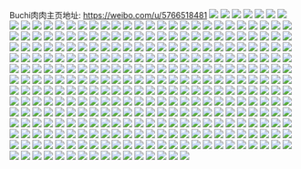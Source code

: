 Buchi肉肉主页地址: https://weibo.com/u/5766518481 
![](https://wx4.sinaimg.cn/mw2000/006ifISBly1h8wun2t9kzj327w2ykkjn.jpg) 
![](https://wx4.sinaimg.cn/mw2000/006ifISBly1h8wun5uy1lj328s2yokjn.jpg) 
![](https://wx4.sinaimg.cn/mw2000/006ifISBly1h8wun7c8mzj32802ykqv5.jpg) 
![](https://wx4.sinaimg.cn/mw2000/006ifISBly1h8wuncykhkj32802yohdv.jpg) 
![](https://wx4.sinaimg.cn/mw2000/006ifISBly1h8wun0kz3qj32802yk4qr.jpg) 
![](https://wx4.sinaimg.cn/mw2000/006ifISBly1h8wunadr21j32802yo4qr.jpg) 
![](https://wx4.sinaimg.cn/mw2000/006ifISBly1h8vcxlcfapj32c0340npd.jpg) 
![](https://wx4.sinaimg.cn/mw2000/006ifISBly1h8vcxmhqfnj322m2rinpd.jpg) 
![](https://wx4.sinaimg.cn/mw2000/006ifISBly1h8vcxo0x7hj321b2prhdt.jpg) 
![](https://wx4.sinaimg.cn/mw2000/006ifISBly1h8vcxoolkjj326r2x1e81.jpg) 
![](https://wx4.sinaimg.cn/mw2000/006ifISBly1h8vcxpqc58j328e2z7qv5.jpg) 
![](https://wx4.sinaimg.cn/mw2000/006ifISBly1h8vcxqswloj32c0340npd.jpg) 
![](https://wx4.sinaimg.cn/mw2000/006ifISBgy1h7ffoindiwj32c0342u0y.jpg) 
![](https://wx4.sinaimg.cn/mw2000/006ifISBgy1h7ffoefgowj32ab31tqv7.jpg) 
![](https://wx4.sinaimg.cn/mw2000/006ifISBgy1h7ffog8wpaj32632w6b2a.jpg) 
![](https://wx4.sinaimg.cn/mw2000/006ifISBgy1h7ffov7z3ij31wh2jf1ky.jpg) 
![](https://wx4.sinaimg.cn/mw2000/006ifISBly1h748ahg4apj32642w6b2c.jpg) 
![](https://wx4.sinaimg.cn/mw2000/006ifISBly1h748ajxxcoj32c0340kjo.jpg) 
![](https://wx4.sinaimg.cn/mw2000/006ifISBly1h748aoj8egj32dc35sare.jpg) 
![](https://wx4.sinaimg.cn/mw2000/006ifISBly1h748amalkcj32dc35se82.jpg) 
![](https://wx4.sinaimg.cn/mw2000/006ifISBly1h748av38pxj30n20utgv0.jpg) 
![](https://wx4.sinaimg.cn/mw2000/006ifISBly1h748aet58cj32c0340x6q.jpg) 
![](https://wx4.sinaimg.cn/mw2000/006ifISBly1h748apw14rj32c0340kjm.jpg) 
![](https://wx4.sinaimg.cn/mw2000/006ifISBly1h748ates8mj32dc35sx6q.jpg) 
![](https://wx4.sinaimg.cn/mw2000/006ifISBly1h748aqziw7j32c0340x6p.jpg) 
![](https://wx4.sinaimg.cn/mw2000/006ifISBly1h748au4aszj31hs1zqnnq.jpg) 
![](https://wx4.sinaimg.cn/mw2000/006ifISBly1h55cjz14thj316q1kyb29.jpg) 
![](https://wx4.sinaimg.cn/mw2000/006ifISBly1h55ck7fexkj325j2vde83.jpg) 
![](https://wx4.sinaimg.cn/mw2000/006ifISBly1h55cy7u4koj32c0340hdw.jpg) 
![](https://wx4.sinaimg.cn/mw2000/006ifISBly1h55ck3jwqvj32102pce83.jpg) 
![](https://wx4.sinaimg.cn/mw2000/006ifISBly1h55ck1p1qdj32682wbb2c.jpg) 
![](https://wx4.sinaimg.cn/mw2000/006ifISBly1h55ck50rwkj31iv2174qp.jpg) 
![](https://wx4.sinaimg.cn/mw2000/006ifISBly1h55cjzrxmoj31og28le81.jpg) 
![](https://wx4.sinaimg.cn/mw2000/006ifISBly1h55ck8h44sj31gk1y34qp.jpg) 
![](https://wx4.sinaimg.cn/mw2000/006ifISBly1h55ck4bx49j31ca1sdtz5.jpg) 
![](https://wx4.sinaimg.cn/mw2000/006ifISBly1h2kevzt4flj323i2snx6p.jpg) 
![](https://wx4.sinaimg.cn/mw2000/006ifISBly1h2kew11yhoj32c0340qv6.jpg) 
![](https://wx4.sinaimg.cn/mw2000/006ifISBly1h2kevfd5aoj324y2ul7wi.jpg) 
![](https://wx4.sinaimg.cn/mw2000/006ifISBly1h2kevz376oj31ui2gokjl.jpg) 
![](https://wx4.sinaimg.cn/mw2000/006ifISBly1h23p4cw7jyj31o027zqv5.jpg) 
![](https://wx4.sinaimg.cn/mw2000/006ifISBly1h23p4azj6kj31o02804qq.jpg) 
![](https://wx4.sinaimg.cn/mw2000/006ifISBly1h0z3opzs5xj32302s0npf.jpg) 
![](https://wx4.sinaimg.cn/mw2000/006ifISBly1h0z3npsc6qj31l4245u09.jpg) 
![](https://wx4.sinaimg.cn/mw2000/006ifISBly1h0z3nljcl4j32c0340kjm.jpg) 
![](https://wx4.sinaimg.cn/mw2000/006ifISBly1h0z3naqegtj32282qykjo.jpg) 
![](https://wx4.sinaimg.cn/mw2000/006ifISBly1h0z3o05p0yj322f2r8kjm.jpg) 
![](https://wx4.sinaimg.cn/mw2000/006ifISBly1h0z3oza7f5j31f81wbe81.jpg) 
![](https://wx4.sinaimg.cn/mw2000/006ifISBly1h0y0c9agrkj32c03407wi.jpg) 
![](https://wx4.sinaimg.cn/mw2000/006ifISBly1h0y0c9xr21j31xg2kmnpd.jpg) 
![](https://wx4.sinaimg.cn/mw2000/006ifISBly1h0y0cc2q3cj31z72mx7wi.jpg) 
![](https://wx4.sinaimg.cn/mw2000/006ifISBly1h0y0c8gwm3j31mg25yb29.jpg) 
![](https://wx4.sinaimg.cn/mw2000/006ifISBly1h0pvqonuloj30mz0uoq6m.jpg) 
![](https://wx4.sinaimg.cn/mw2000/006ifISBly1h0m5nft4hqj31oi28nb29.jpg) 
![](https://wx4.sinaimg.cn/mw2000/006ifISBly1h0m5njnm8fj30mg0tx0xk.jpg) 
![](https://wx4.sinaimg.cn/mw2000/006ifISBly1h0m5nhifgrj323z2tbhdu.jpg) 
![](https://wx4.sinaimg.cn/mw2000/006ifISBly1h0m5nj1vyij32762xk4qq.jpg) 
![](https://wx4.sinaimg.cn/mw2000/006ifISBly1gzzf19flyij32c03401kz.jpg) 
![](https://wx4.sinaimg.cn/mw2000/006ifISBly1gzzf16uch9j32c0340hdu.jpg) 
![](https://wx4.sinaimg.cn/mw2000/006ifISBly1gzzf1brrppj326x2x81ky.jpg) 
![](https://wx4.sinaimg.cn/mw2000/006ifISBly1gzzf1g5yg6j327t2yfkjl.jpg) 
![](https://wx4.sinaimg.cn/mw2000/006ifISBly1gzzf1ed5r5j328x2zx1ky.jpg) 
![](https://wx4.sinaimg.cn/mw2000/006ifISBly1gzzf14rt2xj31y92lohdt.jpg) 
![](https://wx4.sinaimg.cn/mw2000/006ifISBly1gzzf1kgaq1j31vf2hwhdt.jpg) 
![](https://wx4.sinaimg.cn/mw2000/006ifISBly1gzzf1i0iz9j325r2voqv5.jpg) 
![](https://wx4.sinaimg.cn/mw2000/006ifISBly1gz7lx1d3oaj3263263kjl.jpg) 
![](https://wx4.sinaimg.cn/mw2000/006ifISBly1gyx0c25g6cj31pw2ajb29.jpg) 
![](https://wx4.sinaimg.cn/mw2000/006ifISBly1gyx0c3qp50j32142phkjm.jpg) 
![](https://wx4.sinaimg.cn/mw2000/006ifISBly1gyq6pilkgmj31o02801kz.jpg) 
![](https://wx4.sinaimg.cn/mw2000/006ifISBly1gyq6pqau9bj31o027zkjm.jpg) 
![](https://wx4.sinaimg.cn/mw2000/006ifISBly1gyq6onz1hvj31o02801kz.jpg) 
![](https://wx4.sinaimg.cn/mw2000/006ifISBly1gyq6ptb12tj31o0280b2a.jpg) 
![](https://wx4.sinaimg.cn/mw2000/006ifISBly1gx1v3mp86lj30wr17oe53.jpg) 
![](https://wx4.sinaimg.cn/mw2000/006ifISBly1gx1v3ppddfj30mk0u3tjy.jpg) 
![](https://wx4.sinaimg.cn/mw2000/006ifISBly1gx1v3lunsmj327s2ye7wj.jpg) 
![](https://wx4.sinaimg.cn/mw2000/006ifISBly1gx1vcgjmfjj30ml0u4496.jpg) 
![](https://wx4.sinaimg.cn/mw2000/006ifISBly1gx1v3oe3gsj324i2u0x6q.jpg) 
![](https://wx4.sinaimg.cn/mw2000/006ifISBly1gx1v3ozzumj30mq0uak0q.jpg) 
![](https://wx4.sinaimg.cn/mw2000/006ifISBly1gx1v99be0dj32913021ky.jpg) 
![](https://wx4.sinaimg.cn/mw2000/006ifISBly1gx1v3qhrq7j30mr0ucan1.jpg) 
![](https://wx4.sinaimg.cn/mw2000/006ifISBly1gx1v8n2e4bj30ka0r1dqa.jpg) 
![](https://wx4.sinaimg.cn/mw2000/006ifISBly1gvh001iovcj61ps2adu0x02.jpg) 
![](https://wx4.sinaimg.cn/mw2000/006ifISBly1gvh00wmvwfj61o0280u0x02.jpg) 
![](https://wx4.sinaimg.cn/mw2000/006ifISBly1gvh01c75rij62c03404qr02.jpg) 
![](https://wx4.sinaimg.cn/mw2000/006ifISBly1gvh026ax0ij61r02c0b2902.jpg) 
![](https://wx4.sinaimg.cn/mw2000/006ifISBly1gvh0225kzxj62c0340hdv02.jpg) 
![](https://wx4.sinaimg.cn/mw2000/006ifISBly1gvh01jqvh6j61yu2mg7wi02.jpg) 
![](https://wx4.sinaimg.cn/mw2000/006ifISBly1gu9nxl5kdpj61dk1u34qp02.jpg) 
![](https://wx4.sinaimg.cn/mw2000/006ifISBly1gtd5elk61qj31ql2bgx4a.jpg) 
![](https://wx4.sinaimg.cn/mw2000/006ifISBly1gtd5es2oyej31tc2f41kx.jpg) 
![](https://wx4.sinaimg.cn/mw2000/006ifISBly1gtd5evl5p1j31vh2hy1kx.jpg) 
![](https://wx4.sinaimg.cn/mw2000/006ifISBly1gt4ytetnk7j31g71xm4qq.jpg) 
![](https://wx4.sinaimg.cn/mw2000/006ifISBly1gt4yu66befj30qe0z87dm.jpg) 
![](https://wx4.sinaimg.cn/mw2000/006ifISBly1gt4ytxzjhoj31d81tmx6p.jpg) 
![](https://wx4.sinaimg.cn/mw2000/006ifISBly1gt4yu1ylpwj32582uye81.jpg) 
![](https://wx4.sinaimg.cn/mw2000/006ifISBly1gt4yu531coj31o0280b2a.jpg) 
![](https://wx4.sinaimg.cn/mw2000/006ifISBly1gt4yu0pbvfj31o0280e82.jpg) 
![](https://wx4.sinaimg.cn/mw2000/006ifISBly1gt4ytv031gj31o0280b2a.jpg) 
![](https://wx4.sinaimg.cn/mw2000/006ifISBly1gt4ytqyjloj31eu1vsu0x.jpg) 
![](https://wx4.sinaimg.cn/mw2000/006ifISBly1gt4ythqxrxj31o0280e82.jpg) 
![](https://wx4.sinaimg.cn/mw2000/006ifISBly1gt4ytoce5cj31jr22c7wi.jpg) 
![](https://wx4.sinaimg.cn/mw2000/006ifISBly1gt4ytlmrw5j31o02807wi.jpg) 
![](https://wx4.sinaimg.cn/mw2000/006ifISBly1gs77tyho8qj31401hcdup.jpg) 
![](https://wx4.sinaimg.cn/mw2000/006ifISBly1gs77i72gkqj30w716xgxd.jpg) 
![](https://wx4.sinaimg.cn/mw2000/006ifISBly1gs77b4p294j31341347ef.jpg) 
![](https://wx4.sinaimg.cn/mw2000/006ifISBly1gs77b54ekoj312e1f7apt.jpg) 
![](https://wx4.sinaimg.cn/mw2000/006ifISBly1gs77ba2xhkj31xj2kphdu.jpg) 
![](https://wx4.sinaimg.cn/mw2000/006ifISBly1gs77b2w0iwj31031c4qh5.jpg) 
![](https://wx4.sinaimg.cn/mw2000/006ifISBly1gs77i5yn2lj322z2rz1hp.jpg) 
![](https://wx4.sinaimg.cn/mw2000/006ifISBly1gs77b46aaxj31401407hj.jpg) 
![](https://wx4.sinaimg.cn/mw2000/006ifISBly1gs77barwvcj32882yydre.jpg) 
![](https://wx4.sinaimg.cn/mw2000/006ifISBly1gs77uiu5nej325n2vib29.jpg) 
![](https://wx4.sinaimg.cn/mw2000/006ifISBly1gs77i7f050j31mj261atk.jpg) 
![](https://wx4.sinaimg.cn/mw2000/006ifISBly1gs77b3dnj0j31401hcnah.jpg) 
![](https://wx4.sinaimg.cn/mw2000/006ifISBly1gs625d9iclj32672wanpm.jpg) 
![](https://wx4.sinaimg.cn/mw2000/006ifISBly1gs625lzo0dj322t2rre81.jpg) 
![](https://wx4.sinaimg.cn/mw2000/006ifISBly1gs625gtkglj327f2xw7wh.jpg) 
![](https://wx4.sinaimg.cn/mw2000/006ifISBly1gs6256w69ij30u0140agn.jpg) 
![](https://wx4.sinaimg.cn/mw2000/006ifISBly1gs6256d601j31o02801l2.jpg) 
![](https://wx4.sinaimg.cn/mw2000/006ifISBly1gs625f8za1j31wy2jxe81.jpg) 
![](https://wx4.sinaimg.cn/mw2000/006ifISBly1gs6254vvb2j31u12g1kjm.jpg) 
![](https://wx4.sinaimg.cn/mw2000/006ifISBly1gs625ixx2vj32c0340u0x.jpg) 
![](https://wx4.sinaimg.cn/mw2000/006ifISBly1gs6251hte3j30zo1bjqf7.jpg) 
![](https://wx4.sinaimg.cn/mw2000/006ifISBly1gs625xqktcj32c03404qq.jpg) 
![](https://wx4.sinaimg.cn/mw2000/006ifISBly1gs625a6ucoj32c0340he3.jpg) 
![](https://wx4.sinaimg.cn/mw2000/006ifISBly1gs625ek4zyj328x2zwkjm.jpg) 
![](https://wx4.sinaimg.cn/mw2000/006ifISBly1gs171g5bbtj32c0340e83.jpg) 
![](https://wx4.sinaimg.cn/mw2000/006ifISBly1grvtnlrnjnj31o0280hdt.jpg) 
![](https://wx4.sinaimg.cn/mw2000/006ifISBly1grvtm5lpmrj31n526u1kx.jpg) 
![](https://wx4.sinaimg.cn/mw2000/006ifISBly1grvtlo3kn9j32c033yqv5.jpg) 
![](https://wx4.sinaimg.cn/mw2000/006ifISBly1grvtlzqw64j32c033y1ky.jpg) 
![](https://wx4.sinaimg.cn/mw2000/006ifISBly1gru8kmd1rmj31la24ekjm.jpg) 
![](https://wx4.sinaimg.cn/mw2000/006ifISBly1gru8l497ujj31kc235qv5.jpg) 
![](https://wx4.sinaimg.cn/mw2000/006ifISBly1gru8kz1pn6j31mc25se87.jpg) 
![](https://wx4.sinaimg.cn/mw2000/006ifISBly1gru8l1gcxvj31j121dhdt.jpg) 
![](https://wx4.sinaimg.cn/mw2000/006ifISBly1grn8fj2jd5j31vy2il163.jpg) 
![](https://wx4.sinaimg.cn/mw2000/006ifISBly1grn8jff9qyj31yv2mhwu4.jpg) 
![](https://wx4.sinaimg.cn/mw2000/006ifISBly1gr9rb2ae18j31nh27a7wl.jpg) 
![](https://wx4.sinaimg.cn/mw2000/006ifISBly1gr9rbakiayj30m80to7bx.jpg) 
![](https://wx4.sinaimg.cn/mw2000/006ifISBly1gr9raea335j31a61pknpe.jpg) 
![](https://wx4.sinaimg.cn/mw2000/006ifISBly1gr9rb8sgayj30ip0oxq8l.jpg) 
![](https://wx4.sinaimg.cn/mw2000/006ifISBly1gr9r9dlip8j31in20unpg.jpg) 
![](https://wx4.sinaimg.cn/mw2000/006ifISBly1gr9rbrwtiij31m425iqv9.jpg) 
![](https://wx4.sinaimg.cn/mw2000/006ifISBly1gr9rb3o8z6j30m90m9n16.jpg) 
![](https://wx4.sinaimg.cn/mw2000/006ifISBly1gr9rb7hzd4j30lq0synbw.jpg) 
![](https://wx4.sinaimg.cn/mw2000/006ifISBly1gr9rbxpiqxj31o0280kjl.jpg) 
![](https://wx4.sinaimg.cn/mw2000/006ifISBly1gr9r9ywti1j31d81tnx6q.jpg) 
![](https://wx4.sinaimg.cn/mw2000/006ifISBly1gr9rb57wigj30ku0rsths.jpg) 
![](https://wx4.sinaimg.cn/mw2000/006ifISBly1gr1v0bojswj32c0340kjl.jpg) 
![](https://wx4.sinaimg.cn/mw2000/006ifISBly1gr1uz4k8a5j31n326shdt.jpg) 
![](https://wx4.sinaimg.cn/mw2000/006ifISBly1gr1uzyjwmij317y1mm1kx.jpg) 
![](https://wx4.sinaimg.cn/mw2000/006ifISBly1gr1v0g5807j31zu2ns7rf.jpg) 
![](https://wx4.sinaimg.cn/mw2000/006ifISBly1gr1uz13x5dj315x1jwaqe.jpg) 
![](https://wx4.sinaimg.cn/mw2000/006ifISBly1gr1uzujlsmj31o0280qv6.jpg) 
![](https://wx4.sinaimg.cn/mw2000/006ifISBly1gr1uzbel3cj31o0280hdt.jpg) 
![](https://wx4.sinaimg.cn/mw2000/006ifISBly1gr1uyshr2oj31a51pkqpt.jpg) 
![](https://wx4.sinaimg.cn/mw2000/006ifISBly1gr1uzjbzntj31o0280e81.jpg) 
![](https://wx4.sinaimg.cn/mw2000/006ifISBly1gr1uz7lxwtj31kd2367wh.jpg) 
![](https://wx4.sinaimg.cn/mw2000/006ifISBly1gr1uyvf9m1j31o0280u0x.jpg) 
![](https://wx4.sinaimg.cn/mw2000/006ifISBly1gr1v05md5xj31hx1zwhdt.jpg) 
![](https://wx4.sinaimg.cn/mw2000/006ifISBly1gr1uyz0kuij31ge1xuhdt.jpg) 
![](https://wx4.sinaimg.cn/mw2000/006ifISBly1gr1uyqn9mnj31lh24n1l0.jpg) 
![](https://wx4.sinaimg.cn/mw2000/006ifISBly1gqusvg6qyzj31jd2801kz.jpg) 
![](https://wx4.sinaimg.cn/mw2000/006ifISBly1gqusvdwrugj31f522fqv6.jpg) 
![](https://wx4.sinaimg.cn/mw2000/006ifISBly1gqusvbfkpjj319e26yqeo.jpg) 
![](https://wx4.sinaimg.cn/mw2000/006ifISBly1gqusvbvn77j31cg1yv1j5.jpg) 
![](https://wx4.sinaimg.cn/mw2000/006ifISBly1gqusvekoxcj31cw1z1h9g.jpg) 
![](https://wx4.sinaimg.cn/mw2000/006ifISBly1gqusvci80mj31gj1y14qp.jpg) 
![](https://wx4.sinaimg.cn/mw2000/006ifISBly1gq2z4k4w96j324l2u4hdw.jpg) 
![](https://wx4.sinaimg.cn/mw2000/006ifISBly1gq2z4lzfnrj322s2rqe84.jpg) 
![](https://wx4.sinaimg.cn/mw2000/006ifISBly1gq2z4nqinhj328h2zbhdu.jpg) 
![](https://wx4.sinaimg.cn/mw2000/006ifISBly1gq2z4q39goj329m30uhdu.jpg) 
![](https://wx4.sinaimg.cn/mw2000/006ifISBly1gq0r3r3bhuj31uu2h3npg.jpg) 
![](https://wx4.sinaimg.cn/mw2000/006ifISBly1gq0r3t93klj31uv2h6u10.jpg) 
![](https://wx4.sinaimg.cn/mw2000/006ifISBly1gq0r3pb5h7j31tm2fh4qs.jpg) 
![](https://wx4.sinaimg.cn/mw2000/006ifISBly1gq0r3ui3irj31yp2m94qq.jpg) 
![](https://wx4.sinaimg.cn/mw2000/006ifISBly1gq0r3vyghhj32412u0e83.jpg) 
![](https://wx4.sinaimg.cn/mw2000/006ifISBly1gq0r45zxa1j322c2r41kz.jpg) 
![](https://wx4.sinaimg.cn/mw2000/006ifISBly1gq0r3ym97oj31yg2lxu15.jpg) 
![](https://wx4.sinaimg.cn/mw2000/006ifISBly1gq0r44ej53j31og28m4qu.jpg) 
![](https://wx4.sinaimg.cn/mw2000/006ifISBly1gq0r41ytyqj31y92lpx6w.jpg) 
![](https://wx4.sinaimg.cn/mw2000/006ifISBly1gpzk5i9e5lj31vq2ibx6r.jpg) 
![](https://wx4.sinaimg.cn/mw2000/006ifISBly1gpzk4vn8e2j31w62ixe84.jpg) 
![](https://wx4.sinaimg.cn/mw2000/006ifISBly1gpzk6dpobaj32c0340qv9.jpg) 
![](https://wx4.sinaimg.cn/mw2000/006ifISBly1gpzk6q5uzrj32c0340b2a.jpg) 
![](https://wx4.sinaimg.cn/mw2000/006ifISBly1gpzk7861mnj31f51wekjm.jpg) 
![](https://wx4.sinaimg.cn/mw2000/006ifISBly1gpzk7gkzvxj32c0340hdt.jpg) 
![](https://wx4.sinaimg.cn/mw2000/006ifISBly1gpzk87kynkj322d2r6qv8.jpg) 
![](https://wx4.sinaimg.cn/mw2000/006ifISBly1gpzk8onkxlj31z22mqx6q.jpg) 
![](https://wx4.sinaimg.cn/mw2000/006ifISBly1gpzk9gezpjj31zu2nt7wk.jpg) 
![](https://wx4.sinaimg.cn/mw2000/006ifISBgy1gpyf13z6uij31o02801l0.jpg) 
![](https://wx4.sinaimg.cn/mw2000/006ifISBgy1gpyf1cwnt5j31mw26ie81.jpg) 
![](https://wx4.sinaimg.cn/mw2000/006ifISBgy1gpyf1ku6nyj31hy1zx4qs.jpg) 
![](https://wx4.sinaimg.cn/mw2000/006ifISBgy1gpyf0lwklxj31ka232e81.jpg) 
![](https://wx4.sinaimg.cn/mw2000/006ifISBly1gpxenkw05jj327o2y8nmg.jpg) 
![](https://wx4.sinaimg.cn/mw2000/006ifISBly1gpxeo12svkj31m225eqac.jpg) 
![](https://wx4.sinaimg.cn/mw2000/006ifISBly1gpxenpp4x2j31i720ax6p.jpg) 
![](https://wx4.sinaimg.cn/mw2000/006ifISBly1gpxeo0g8dzj321k2q3kjt.jpg) 
![](https://wx4.sinaimg.cn/mw2000/006ifISBly1gpxeo47hpbj31j021ce84.jpg) 
![](https://wx4.sinaimg.cn/mw2000/006ifISBly1gpxenst010j32602w01kx.jpg) 
![](https://wx4.sinaimg.cn/mw2000/006ifISBly1gpxenvvlhoj32412tdkjm.jpg) 
![](https://wx4.sinaimg.cn/mw2000/006ifISBly1gpxenrirhgj31871mzty2.jpg) 
![](https://wx4.sinaimg.cn/mw2000/006ifISBly1gpxenqv1eqj32052o7hdu.jpg) 
![](https://wx4.sinaimg.cn/mw2000/006ifISBly1gpxenmipdwj31mk2637l0.jpg) 
![](https://wx4.sinaimg.cn/mw2000/006ifISBly1gpxennsnhlj31h61ywavq.jpg) 
![](https://wx4.sinaimg.cn/mw2000/006ifISBly1gpo7hmianhj32c0340b29.jpg) 
![](https://wx4.sinaimg.cn/mw2000/006ifISBly1gpo7hq1trij33402c0u0x.jpg) 
![](https://wx4.sinaimg.cn/mw2000/006ifISBly1gpo7hkdyw3j327m2y5tyn.jpg) 
![](https://wx4.sinaimg.cn/mw2000/006ifISBly1gpo7hoa1wgj328a2z21kx.jpg) 
![](https://wx4.sinaimg.cn/mw2000/006ifISBly1gpo7hzhntmj32c0340hdu.jpg) 
![](https://wx4.sinaimg.cn/mw2000/006ifISBly1gpo7hizkw5j328a2z21kx.jpg) 
![](https://wx4.sinaimg.cn/mw2000/006ifISBly1gpo7hs8mpoj3295307hdt.jpg) 
![](https://wx4.sinaimg.cn/mw2000/006ifISBly1gpo7hwm915j32c0340u0x.jpg) 
![](https://wx4.sinaimg.cn/mw2000/006ifISBly1gpo7hue12cj32a631kkjl.jpg) 
![](https://wx4.sinaimg.cn/mw2000/006ifISBly1gp7z7c1084j31o0280u0x.jpg) 
![](https://wx4.sinaimg.cn/mw2000/006ifISBly1gp7z7el3mdj31o0280u0x.jpg) 
![](https://wx4.sinaimg.cn/mw2000/006ifISBly1gp7z7dt5d6j31o02801ky.jpg) 
![](https://wx4.sinaimg.cn/mw2000/006ifISBly1gp7z7lsrhij32c0340kjy.jpg) 
![](https://wx4.sinaimg.cn/mw2000/006ifISBly1gp7z7iibbtj31o02804qq.jpg) 
![](https://wx4.sinaimg.cn/mw2000/006ifISBly1gp7z7o4en5j32c0340u11.jpg) 
![](https://wx4.sinaimg.cn/mw2000/006ifISBly1gp7z7hkahgj31o0280kjl.jpg) 
![](https://wx4.sinaimg.cn/mw2000/006ifISBly1gp7z7fwwxwj31o0280qv5.jpg) 
![](https://wx4.sinaimg.cn/mw2000/006ifISBly1gp7z79uaa8j31o0280e82.jpg) 
![](https://wx4.sinaimg.cn/mw2000/006ifISBly1gp14yflj04j30n00unnni.jpg) 
![](https://wx4.sinaimg.cn/mw2000/006ifISBly1gp14yeufnbj31o0280qmx.jpg) 
![](https://wx4.sinaimg.cn/mw2000/006ifISBly1gohe7azcx1j321w2qetjm.jpg) 
![](https://wx4.sinaimg.cn/mw2000/006ifISBly1gohe7j222xj30oy0x90we.jpg) 
![](https://wx4.sinaimg.cn/mw2000/006ifISBly1gohe7bv68yj31j621kqad.jpg) 
![](https://wx4.sinaimg.cn/mw2000/006ifISBly1gohe7in62uj324f2twb29.jpg) 
![](https://wx4.sinaimg.cn/mw2000/006ifISBly1gohe7hrws8j31vo2f8b29.jpg) 
![](https://wx4.sinaimg.cn/mw2000/006ifISBly1gohe7aqrvnj30op0wxgsi.jpg) 
![](https://wx4.sinaimg.cn/mw2000/006ifISBly1gohe7jaxk0j30oz0xbgpp.jpg) 
![](https://wx4.sinaimg.cn/mw2000/006ifISBly1gohe7cp0c1j32c03404qp.jpg) 
![](https://wx4.sinaimg.cn/mw2000/006ifISBly1gohe7fh0qxj31xq2jhnpd.jpg) 
![](https://wx4.sinaimg.cn/mw2000/006ifISBly1gohe7jjiv3j31dy1umh39.jpg) 
![](https://wx4.sinaimg.cn/mw2000/006ifISBly1gohe7jz0lfj32c0340qbk.jpg) 
![](https://wx4.sinaimg.cn/mw2000/006ifISBly1gohe7e6q22j31xm2b219p.jpg) 
![](https://wx4.sinaimg.cn/mw2000/006ifISBly1gnyryos8wzj32bb333e83.jpg) 
![](https://wx4.sinaimg.cn/mw2000/006ifISBly1gnyrykhlmlj32bb3334qq.jpg) 
![](https://wx4.sinaimg.cn/mw2000/006ifISBly1gnyrys2n51j32bb3334qq.jpg) 
![](https://wx4.sinaimg.cn/mw2000/006ifISBly1gnyryvslxqj32bb3331kz.jpg) 
![](https://wx4.sinaimg.cn/mw2000/006ifISBly1gnyryxkvzuj31ru2d4kjl.jpg) 
![](https://wx4.sinaimg.cn/mw2000/006ifISBly1gnyrz2eimvj32bb333u0z.jpg) 
![](https://wx4.sinaimg.cn/mw2000/006ifISBly1gnyrz9lmt6j32bb333kjp.jpg) 
![](https://wx4.sinaimg.cn/mw2000/006ifISBly1gnyrzauxj0j30qt0zr17c.jpg) 
![](https://wx4.sinaimg.cn/mw2000/006ifISBly1gnyrzbssj5j30qx0zwtq2.jpg) 
![](https://wx4.sinaimg.cn/mw2000/006ifISBly1gn9aavs0tpj325w2vwkjl.jpg) 
![](https://wx4.sinaimg.cn/mw2000/006ifISBly1gn9aazcyuhj328m2zhb29.jpg) 
![](https://wx4.sinaimg.cn/mw2000/006ifISBly1gn9abyd4qqj32c0340hdt.jpg) 
![](https://wx4.sinaimg.cn/mw2000/006ifISBly1gn9ab93b0zj31x42k37wh.jpg) 
![](https://wx4.sinaimg.cn/mw2000/006ifISBly1gn9ab379qnj32c0340kjm.jpg) 
![](https://wx4.sinaimg.cn/mw2000/006ifISBly1gn9aau25dvj31ws2jpx6p.jpg) 
![](https://wx4.sinaimg.cn/mw2000/006ifISBly1gn9ab7es14j32302rynpd.jpg) 
![](https://wx4.sinaimg.cn/mw2000/006ifISBly1gn9ab5egwuj32c0340x6p.jpg) 
![](https://wx4.sinaimg.cn/mw2000/006ifISBly1gn9ab0rj8oj31os291kh7.jpg) 
![](https://wx4.sinaimg.cn/mw2000/006ifISBly1gmtaf4wirlj31o0280e82.jpg) 
![](https://wx4.sinaimg.cn/mw2000/006ifISBly1gmtaf72wcmj321e2pvkjl.jpg) 
![](https://wx4.sinaimg.cn/mw2000/006ifISBly1gnl10vhb4uj30ls0t1aju.jpg) 
![](https://wx4.sinaimg.cn/mw2000/006ifISBly1gnl10v65qxj30n00uojw1.jpg) 
![](https://wx4.sinaimg.cn/mw2000/006ifISBly1glq466lb9bj31o0280x6p.jpg) 
![](https://wx4.sinaimg.cn/mw2000/006ifISBly1gl9qbcn1g0j32c03404qq.jpg) 
![](https://wx4.sinaimg.cn/mw2000/006ifISBly1gl9qbawuj5j31sm2e5b29.jpg) 
![](https://wx4.sinaimg.cn/mw2000/006ifISBly1gl9qb58e05j32532us7wh.jpg) 
![](https://wx4.sinaimg.cn/mw2000/006ifISBly1gl9qazdpgkj313d1gidtn.jpg) 
![](https://wx4.sinaimg.cn/mw2000/006ifISBly1gl9qb2o3j1j311v1ehgx9.jpg) 
![](https://wx4.sinaimg.cn/mw2000/006ifISBly1gl9qb713r3j32c03404qq.jpg) 
![](https://wx4.sinaimg.cn/mw2000/006ifISBly1gl9qayjginj316o1kw7f4.jpg) 
![](https://wx4.sinaimg.cn/mw2000/006ifISBly1gl9qb9obthj32c03407wi.jpg) 
![](https://wx4.sinaimg.cn/mw2000/006ifISBly1gl9qaxzekbj315b1j31kx.jpg) 
![](https://wx4.sinaimg.cn/mw2000/006ifISBly1gl9qmjai4vj316o1kwwra.jpg) 
![](https://wx4.sinaimg.cn/mw2000/006ifISBly1gl9qb35jckj32c0340kjl.jpg) 
![](https://wx4.sinaimg.cn/mw2000/006ifISBly1gl9qlzcjjnj30sv12h7ca.jpg) 
![](https://wx4.sinaimg.cn/mw2000/006ifISBly1gl9qawkakyj31ve2hv7pi.jpg) 
![](https://wx4.sinaimg.cn/mw2000/006ifISBly1gnl1k4unkrj310s1d21hy.jpg) 
![](https://wx4.sinaimg.cn/mw2000/006ifISBly1gklhqicustj31u12g2wvt.jpg) 
![](https://wx4.sinaimg.cn/mw2000/006ifISBly1gklhqjmvzfj31ri2coqk0.jpg) 
![](https://wx4.sinaimg.cn/mw2000/006ifISBly1gklhqon1nvj31x42k5tx2.jpg) 
![](https://wx4.sinaimg.cn/mw2000/006ifISBly1gklhqmraxfj32c0340hdt.jpg) 
![](https://wx4.sinaimg.cn/mw2000/006ifISBly1gklhqku0o8j32c0340tzw.jpg) 
![](https://wx4.sinaimg.cn/mw2000/006ifISBly1gklhqrezxcj30vh15zqcr.jpg) 
![](https://wx4.sinaimg.cn/mw2000/006ifISBly1gklhqq93xxj31ym2m6h6y.jpg) 
![](https://wx4.sinaimg.cn/mw2000/006ifISBly1gklhqe2aqrj324w2ukqle.jpg) 
![](https://wx4.sinaimg.cn/mw2000/006ifISBly1gnl15ebuzij31rz2dbtpj.jpg) 
![](https://wx4.sinaimg.cn/mw2000/006ifISBly1gkb87ptctkj31kw1kwb29.jpg) 
![](https://wx4.sinaimg.cn/mw2000/006ifISBly1gjtjt1hgurj30u6148wko.jpg) 
![](https://wx4.sinaimg.cn/mw2000/006ifISBly1gjtjt32b6qj314g1hx7jl.jpg) 
![](https://wx4.sinaimg.cn/mw2000/006ifISBly1gjtk4c9qu2j314a1hpnd0.jpg) 
![](https://wx4.sinaimg.cn/mw2000/006ifISBly1gjtjtdzas3j33402c01kz.jpg) 
![](https://wx4.sinaimg.cn/mw2000/006ifISBly1gjtjt09zxkj31401hck3b.jpg) 
![](https://wx4.sinaimg.cn/mw2000/006ifISBly1gjtjt8ua9ij32c02c0kjm.jpg) 
![](https://wx4.sinaimg.cn/mw2000/006ifISBly1gjtjt21zp1j31401hcqei.jpg) 
![](https://wx4.sinaimg.cn/mw2000/006ifISBly1gjtjt51r1mj33402c0e81.jpg) 
![](https://wx4.sinaimg.cn/mw2000/006ifISBly1gjtjt45ibgj31kw1kwqv5.jpg) 
![](https://wx4.sinaimg.cn/mw2000/006ifISBly1gjtjt765rlj321s2qdhdt.jpg) 
![](https://wx4.sinaimg.cn/mw2000/006ifISBly1gjtjtbgebzj32c02c07wi.jpg) 
![](https://wx4.sinaimg.cn/mw2000/006ifISBly1gjtjt2g16gj319b19bdwf.jpg) 
![](https://wx4.sinaimg.cn/mw2000/006ifISBly1gjtk5oobuaj30zi1bctfz.jpg) 
![](https://wx4.sinaimg.cn/mw2000/006ifISBly1gjs0c02onsj31rr2d07wi.jpg) 
![](https://wx4.sinaimg.cn/mw2000/006ifISBly1gjs0c4y7obj325y2vy7wj.jpg) 
![](https://wx4.sinaimg.cn/mw2000/006ifISBly1gjs092770pj31oj28qb2a.jpg) 
![](https://wx4.sinaimg.cn/mw2000/006ifISBly1gjs0cefn7uj32682wbhdu.jpg) 
![](https://wx4.sinaimg.cn/mw2000/006ifISBly1gjs09mkxtij326a2weu0y.jpg) 
![](https://wx4.sinaimg.cn/mw2000/006ifISBly1gjs0a95kk0j32742xi4qr.jpg) 
![](https://wx4.sinaimg.cn/mw2000/006ifISBly1gjs08fvvgbj30qt0zrthm.jpg) 
![](https://wx4.sinaimg.cn/mw2000/006ifISBly1gjs08hal7zj30r110143z.jpg) 
![](https://wx4.sinaimg.cn/mw2000/006ifISBly1gjs08lpdy4j316o1kwalm.jpg) 
![](https://wx4.sinaimg.cn/mw2000/006ifISBly1gj8fk92ul2j32c03407wk.jpg) 
![](https://wx4.sinaimg.cn/mw2000/006ifISBly1gj8fk61xsej32c0340b2c.jpg) 
![](https://wx4.sinaimg.cn/mw2000/006ifISBly1gj8fk6zdb9j313w1hce05.jpg) 
![](https://wx4.sinaimg.cn/mw2000/006ifISBly1gj8fk7raidj313w1hckb7.jpg) 
![](https://wx4.sinaimg.cn/mw2000/006ifISBly1giydlqpn9oj31kw1kw1kx.jpg) 
![](https://wx4.sinaimg.cn/mw2000/006ifISBly1gilk0e187dj316o1kw7wh.jpg) 
![](https://wx4.sinaimg.cn/mw2000/006ifISBly1giljzzyhv1j316o1kw7wh.jpg) 
![](https://wx4.sinaimg.cn/mw2000/006ifISBly1gilk0umjjqj32802you0x.jpg) 
![](https://wx4.sinaimg.cn/mw2000/006ifISBly1gi2bqt1j0wj320t2p3kjm.jpg) 
![](https://wx4.sinaimg.cn/mw2000/006ifISBly1gi2bqrobddj31z92n1x6p.jpg) 
![](https://wx4.sinaimg.cn/mw2000/006ifISBly1gi2bqtqhyij33402c0dze.jpg) 
![](https://wx4.sinaimg.cn/mw2000/006ifISBly1gi2bqv29gpj33402c012a.jpg) 
![](https://wx4.sinaimg.cn/mw2000/006ifISBly1ghdkukqs5jj32042o64qq.jpg) 
![](https://wx4.sinaimg.cn/mw2000/006ifISBly1ghdkuqfcx3j32372s9b2a.jpg) 
![](https://wx4.sinaimg.cn/mw2000/006ifISBly1ghdkuaq7pyj32522ure82.jpg) 
![](https://wx4.sinaimg.cn/mw2000/006ifISBly1ghdktyod7sj326i2wre82.jpg) 
![](https://wx4.sinaimg.cn/mw2000/006ifISBly1ghdkuxoa9hj322v2ru7wi.jpg) 
![](https://wx4.sinaimg.cn/mw2000/006ifISBly1ghdktopvbsj325y2vxe82.jpg) 
